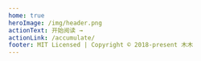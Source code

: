 ```yaml
---
home: true
heroImage: /img/header.png
actionText: 开始阅读 →
actionLink: /accumulate/
footer: MIT Licensed | Copyright © 2018-present 木木
---
```



